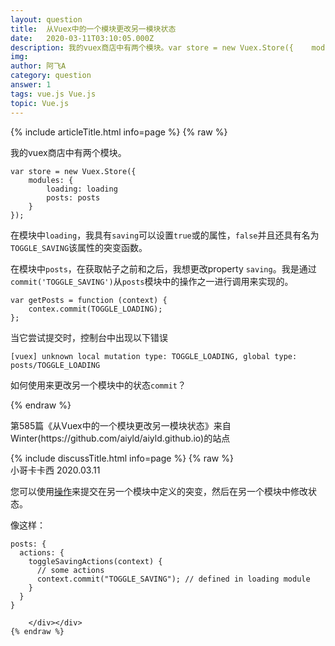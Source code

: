 ```yaml
---
layout: question
title:  从Vuex中的一个模块更改另一模块状态
date:   2020-03-11T03:10:05.000Z
description: 我的vuex商店中有两个模块。var store = new Vuex.Store({    modules  {        loading ...
img: 
author: 阿飞A
category: question
answer: 1
tags: vue.js Vue.js
topic: Vue.js
---
```

<div class="article-root">
  <div class="article">
    {% include articleTitle.html info=page %}
    {% raw %}
    <div class="article-content"><p><font style="vertical-align: inherit;"><font style="vertical-align: inherit;">我的vuex商店中有两个模块。</font></font></p>

<pre><code>var store = new Vuex.Store({<font></font>
    modules: {<font></font>
        loading: loading <font></font>
        posts: posts<font></font>
    }<font></font>
});<font></font>
</code></pre>

<p><font style="vertical-align: inherit;"><font style="vertical-align: inherit;">在模块中</font></font><code>loading</code><font style="vertical-align: inherit;"><font style="vertical-align: inherit;">，我具有</font></font><code>saving</code><font style="vertical-align: inherit;"><font style="vertical-align: inherit;">可以设置</font></font><code>true</code><font style="vertical-align: inherit;"><font style="vertical-align: inherit;">或</font><font style="vertical-align: inherit;">的属性</font><font style="vertical-align: inherit;">，</font></font><code>false</code><font style="vertical-align: inherit;"><font style="vertical-align: inherit;">并且还具有名为</font></font><code>TOGGLE_SAVING</code><font style="vertical-align: inherit;"><font style="vertical-align: inherit;">该属性</font><font style="vertical-align: inherit;">的突变函数</font><font style="vertical-align: inherit;">。</font></font></p>

<p><font style="vertical-align: inherit;"><font style="vertical-align: inherit;">在模块中</font></font><code>posts</code><font style="vertical-align: inherit;"><font style="vertical-align: inherit;">，在获取帖子之前和之后，我想更改property </font></font><code>saving</code><font style="vertical-align: inherit;"><font style="vertical-align: inherit;">。</font><font style="vertical-align: inherit;">我是通过</font></font><code>commit('TOGGLE_SAVING')</code><font style="vertical-align: inherit;"><font style="vertical-align: inherit;">从</font></font><code>posts</code><font style="vertical-align: inherit;"><font style="vertical-align: inherit;">模块</font><font style="vertical-align: inherit;">中的操作之一进行</font><font style="vertical-align: inherit;">调用</font><font style="vertical-align: inherit;">来实现的</font><font style="vertical-align: inherit;">。</font></font></p>

<pre><code>var getPosts = function (context) {<font></font>
    contex.commit(TOGGLE_LOADING);<font></font>
};<font></font>
</code></pre>

<p><font style="vertical-align: inherit;"><font style="vertical-align: inherit;">当它尝试提交时，控制台中出现以下错误</font></font></p>

<pre><code>[vuex] unknown local mutation type: TOGGLE_LOADING, global type: posts/TOGGLE_LOADING 
</code></pre>

<p><font style="vertical-align: inherit;"><font style="vertical-align: inherit;">如何使用来更改另一个模块中的状态</font></font><code>commit</code><font style="vertical-align: inherit;"><font style="vertical-align: inherit;">？</font></font></p></div>
    {% endraw %}
  </div>
  <p class="winter_mark">第585篇《从Vuex中的一个模块更改另一模块状态》来自Winter(https://github.com/aiyld/aiyld.github.io)的站点</p>
  <div class="discuss-wrapper">
    {% include discussTitle.html info=page %}
    {% raw %}
    <div class="discuss-item">
        <div class="discuss-parent">
          <div class="discuss-meta">
            <span class="discuss-user">小哥卡卡西</span>
            <span class="discuss-time">2020.03.11</span>
          </div>
          <div class="discuss-comment"><p><font style="vertical-align: inherit;"><font style="vertical-align: inherit;">您可以使用</font></font><a href="http://vuex.vuejs.org/en/actions.html" rel="nofollow noreferrer"><font style="vertical-align: inherit;"><font style="vertical-align: inherit;">操作</font></font></a><font style="vertical-align: inherit;"><font style="vertical-align: inherit;">来提交在另一个模块中定义的突变，然后在另一个模块中修改状态。</font></font></p>

<p><font style="vertical-align: inherit;"><font style="vertical-align: inherit;">像这样： </font></font></p>

<pre><code>posts: {<font></font>
  actions: {<font></font>
    toggleSavingActions(context) {<font></font>
      // some actions <font></font>
      context.commit("TOGGLE_SAVING"); // defined in loading module<font></font>
    }<font></font>
  }<font></font>
}<font></font>
</code></pre></div>
        </div></div>
    {% endraw %}
  </div>
<div>
